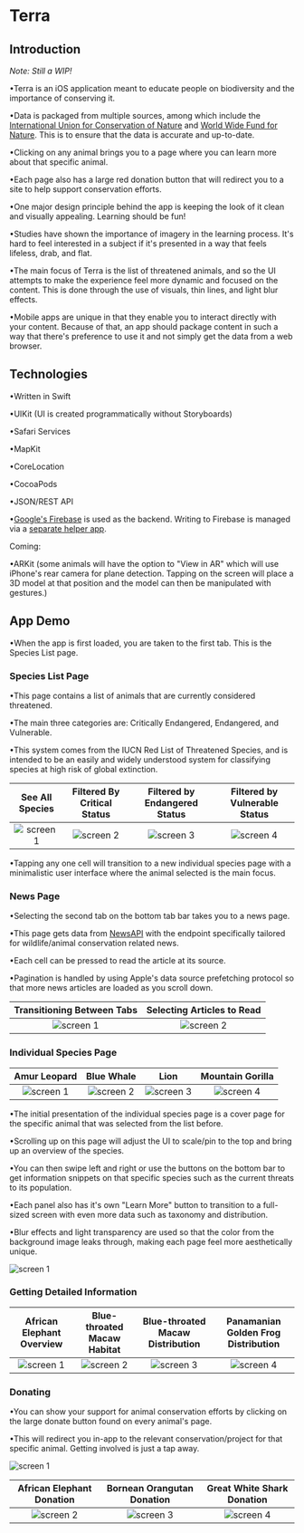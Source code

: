 # Terra

## Introduction

*Note: Still a WIP!*

•Terra is an iOS application meant to educate people on biodiversity and the importance of conserving it. 

•Data is packaged from multiple sources, among which include the [International Union for Conservation of Nature](https://www.iucnredlist.org/) and [World Wide Fund for Nature](https://www.worldwildlife.org/). This is to ensure that the data is accurate and up-to-date.

•Clicking on any animal brings you to a page where you can learn more about that specific animal. 

•Each page also has a large red donation button that will redirect you to a site to help support conservation efforts. 

•One major design principle behind the app is keeping the look of it clean and visually appealing. Learning should be fun! 

•Studies have shown the importance of imagery in the learning process. It's hard to feel interested in a subject if it's presented in a way that feels lifeless, drab, and flat. 

•The main focus of Terra is the list of threatened animals, and so the UI attempts to make the experience feel more dynamic and focused on the content. This is done through the use of visuals, thin lines, and light blur effects.

•Mobile apps are unique in that they enable you to interact directly with your content. Because of that, an app should package content in such a way that there's preference to use it and not simply get the data from a web browser. 



## Technologies 
•Written in Swift

•UIKit (UI is created programmatically without Storyboards)

•Safari Services

•MapKit

•CoreLocation

•CocoaPods 

•JSON/REST API

•[Google's Firebase](https://firebase.google.com/) is used as the backend. Writing to Firebase is managed via a [separate helper app](https://github.com/Anthony-R-G/Terra-Data-Upload-Helper).

Coming:

•ARKit (some animals will have the option to "View in AR" which will use iPhone's rear camera for plane detection. Tapping on the screen will place a 3D model at that position and the model can then be manipulated with gestures.)

## App Demo

•When the app is first loaded, you are taken to the first tab. This is the Species List page.

### Species List Page
•This page contains a list of animals that are currently considered threatened. 

•The main three categories are: Critically Endangered, Endangered, and Vulnerable. 

•This system comes from the IUCN Red List of Threatened Species, and is intended to be an easily and widely understood system for classifying species at high risk of global extinction.

| See All Species | Filtered By Critical Status | Filtered by Endangered Status | Filtered by Vulnerable Status |
| :------: | :------: | :------: | :------: |
|![screen 1](https://i.imgur.com/zZWZNLx.png) | ![screen 2](https://i.imgur.com/SXKWEK9.png) | ![screen 3](https://i.imgur.com/8Q79MzC.png) | ![screen 4](https://i.imgur.com/1lTqt8w.png) |

•Tapping any one cell will transition to a new individual species page with a minimalistic user interface where the animal selected is the main focus.

### News Page
•Selecting the second tab on the bottom tab bar takes you to a news page. 

•This page gets data from [NewsAPI](https://newsapi.org/) with the endpoint specifically tailored for wildlife/animal conservation related news. 

•Each cell can be pressed to read the article at its source. 

•Pagination is handled by using Apple's data source prefetching protocol so that more news articles are loaded as you scroll down.

| Transitioning Between Tabs | Selecting Articles to Read |
| :------: | :------: |
|![screen 1](https://media.giphy.com/media/ieaU0z4wACLIYrWIey/giphy.gif) | ![screen 2](https://media.giphy.com/media/IejPdlUw4B2Yj2cfVp/giphy.gif) |


### Individual Species Page 
| Amur Leopard | Blue Whale | Lion | Mountain Gorilla |
| :------: | :------: | :------: | :------: |
|![screen 1](https://i.imgur.com/4LOHr9o.png) | ![screen 2](https://i.imgur.com/E4Ayd80.png) |![screen 3](https://i.imgur.com/h6s1IGG.png)|![screen 4](https://i.imgur.com/HEA6LRg.png)|

•The initial presentation of the individual species page is a cover page for the specific animal that was selected from the list before. 

•Scrolling up on this page will adjust the UI to scale/pin to the top and bring up an overview of the species. 

•You can then swipe left and right or use the buttons on the bottom bar to get information snippets on that specific species such as the current threats to its population. 

•Each panel also has it's own "Learn More" button to transition to a full-sized screen with even more data such as taxonomy and distribution. 

•Blur effects and light transparency are used so that the color from the background image leaks through, making each page feel more aesthetically unique. 

![screen 1](https://media.giphy.com/media/iIoxEOe632nhzJz6Lq/giphy.gif)

### Getting Detailed Information
| African Elephant Overview | Blue-throated Macaw Habitat | Blue-throated Macaw Distribution | Panamanian Golden Frog Distribution |
| :------: | :------: | :------: | :------: |
|![screen 1](https://i.imgur.com/XVNFPHj.png) | ![screen 2](https://i.imgur.com/kgitJkv.png) |![screen 3](https://i.imgur.com/Ueikygo.png)|![screen 4](https://i.imgur.com/fz7PtXS.png)|

### Donating

•You can show your support for animal conservation efforts by clicking on the large donate button found on every animal's page. 

•This will redirect you in-app to the relevant conservation/project for that specific animal. Getting involved is just a tap away.

![screen 1](https://media.giphy.com/media/Rm2YUtHLivpcvSU0Yg/giphy.gif)

|African Elephant Donation |Bornean Orangutan Donation | Great White Shark Donation |
| :------: | :------: | :------: |
| ![screen 2](https://i.imgur.com/SvsfysX.png) | ![screen 3](https://i.imgur.com/3x6d1IV.png) | ![screen 4](https://i.imgur.com/5rljCyK.png)




